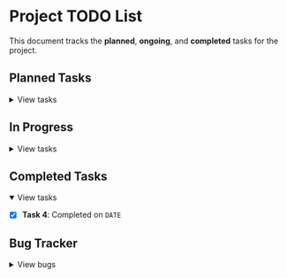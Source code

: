 # Project TODO List

This document tracks the **planned**, **ongoing**, and **completed** tasks for the project.

## Planned Tasks

<details>
  <summary>View tasks</summary>
  
  - [ ] <b>Task 1</b>: Brief description
  - [ ] <b>Task 2</b>: Brief description
</details>

## In Progress

<details>
  <summary>View tasks</summary>
  
  - [ ] <b>Task 3</b>: Started on `DATE`, ETA `DATE`
</details>

## Completed Tasks

<details open>
  <summary>View tasks</summary>
  
  - [x] <b>Task 4</b>: Completed on `DATE`
</details>

## Bug Tracker

<details>
  <summary>View bugs</summary>
  
  - [ ] <b>Bug 1</b>: Brief description, Reported on `DATE`
</details>
